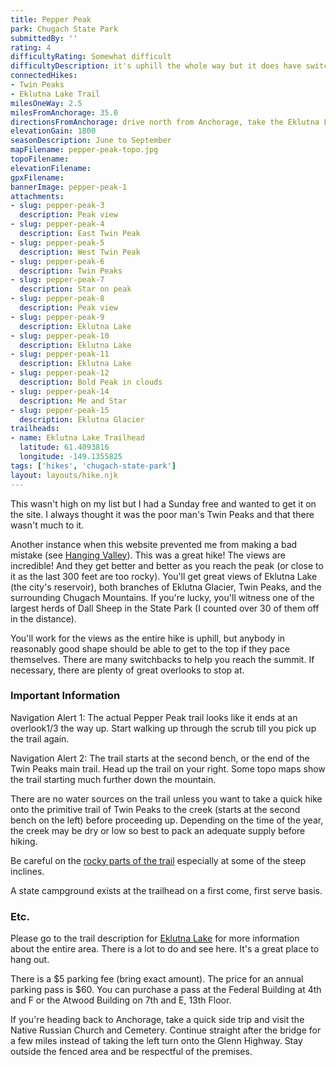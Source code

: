 ```yaml
---
title: Pepper Peak
park: Chugach State Park
submittedBy: ''
rating: 4
difficultyRating: Somewhat difficult
difficultyDescription: it's uphill the whole way but it does have switchbacks
connectedHikes:
- Twin Peaks
- Eklutna Lake Trail
milesOneWay: 2.5
milesFromAnchorage: 35.0
directionsFromAnchorage: drive north from Anchorage, take the Eklutna Lake exit
elevationGain: 1800
seasonDescription: June to September
mapFilename: pepper-peak-topo.jpg
topoFilename: 
elevationFilename: 
gpxFilename: 
bannerImage: pepper-peak-1
attachments:
- slug: pepper-peak-3
  description: Peak view
- slug: pepper-peak-4
  description: East Twin Peak
- slug: pepper-peak-5
  description: West Twin Peak
- slug: pepper-peak-6
  description: Twin Peaks
- slug: pepper-peak-7
  description: Star on peak
- slug: pepper-peak-8
  description: Peak view
- slug: pepper-peak-9
  description: Eklutna Lake
- slug: pepper-peak-10
  description: Eklutna Lake
- slug: pepper-peak-11
  description: Eklutna Lake
- slug: pepper-peak-12
  description: Bold Peak in clouds
- slug: pepper-peak-14
  description: Me and Star
- slug: pepper-peak-15
  description: Eklutna Glacier
trailheads:
- name: Eklutna Lake Trailhead
  latitude: 61.4093816
  longitude: -149.1355825
tags: ['hikes', 'chugach-state-park']
layout: layouts/hike.njk
---
```

This wasn't high on my list but I had a Sunday free and wanted to get it on the site. I always thought it was the poor man's Twin Peaks and that there wasn't much to it.

Another instance when this website prevented me from making a bad mistake (see [Hanging Valley](http://alaskahikesearch.com/hikes/hanging-valley/ "Hanging Valley")). This was a great hike! The views are incredible! And they get better and better as you reach the peak (or close to it as the last 300 feet are too rocky). You'll get great views of Eklutna Lake (the city's reservoir), both branches of Eklutna Glacier, Twin Peaks, and the surrounding Chugach Mountains. If you're lucky, you'll witness one of the largest herds of Dall Sheep in the State Park (I counted over 30 of them off in the distance). 

You'll work for the views as the entire hike is uphill, but anybody in reasonably good shape should be able to get to the top if they pace themselves. There are many switchbacks to help you reach the summit. If necessary, there are plenty of great overlooks to stop at.

### Important Information

Navigation Alert 1: The actual Pepper Peak trail looks like it ends at an overlook1/3 the way up. Start walking up through the scrub till you pick up the trail again.

Navigation Alert 2: The trail starts at the second bench, or the end of the Twin Peaks main trail. Head up the trail on your right. Some topo maps show the trail starting much further down the mountain.

There are no water sources on the trail unless you want to take a quick hike onto the primitive trail of Twin Peaks to the creek (starts at the second bench on the left) before proceeding up. Depending on the time of the year, the creek may be dry or low so best to pack an adequate supply before hiking.

Be careful on the [rocky parts of the trail](http://alaskahikesearch.com/education/#scree) especially at some of the steep inclines.

A state campground exists at the trailhead on a first come, first serve basis. 

### Etc.

Please go to the trail description for [Eklutna Lake](http://alaskahikesearch.com/hikes/eklutna-lake/ "Eklutna Lake") for more information about the entire area. There is a lot to do and see here. It's a great place to hang out.

There is a $5 parking fee (bring exact amount). The price for an annual parking pass is $60. You can purchase a pass at the Federal Building at 4th and F or the Atwood Building on 7th and E, 13th Floor. 

If you're heading back to Anchorage, take a quick side trip and visit the Native Russian Church and Cemetery. Continue straight after the bridge for a few miles instead of taking the left turn onto the Glenn Highway. Stay outside the fenced area and be respectful of the premises.